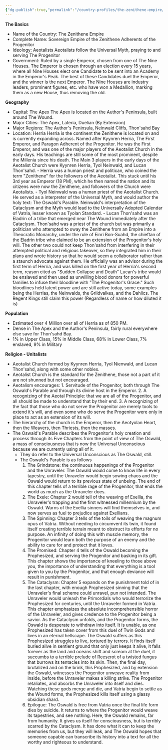 ```yaml
---
{"dg-publish":true,"permalink":"/country-profiles/the-zenithene-empire/"}
---
```


**The Basics**
- Name of the Country: The Zenithene Empire
- Complete Name: Sovereign Empire of the Zenithene Adherents of the Progenitor
- Ideology: Aeotalists
	Aeotalists follow the Universal Myth, praying to and serving The Progenitor
- Government: Ruled by a single Emperor, chosen from one of The Nine Houses. 
	The Emperor is chosen through an election every 15 years, where all Nine Houses elect one Candidate to be sent into an Academy in the Emperor's Peak. The best of these Candidates duel the Emperor, and the winner is the next Emperor.
		The Nine Houses are industry leaders, prominent figures, etc. who have won a Medallion, marking them as a new House, thus removing the old. 

**Geography**
- Capital: The Apex
	The Apex is located on the Author's Peninsula, built around The Wound.
- Major Cities: The Apex, Lateria, Duelian (By Extension)
- Major Regions: The Author's Peninsula, Neinwald Cliffs, Thon'sahd Bay
- Location: Herria
	Herria is the continent the Zenithene is located on and is currently expanding across. Named after Kyynren Herria, The First Emperor, and Paragon Adherent of the Progenitor. He was the First Emperor, and was one of the major players of the Aeotalist Church in the early days. His teachings are still some of the most prominent, despite the Millenia since his death.
		The Main 3 players in the early days of the Aeotalist Church were Kyynren Herria, Tyol Neinwald, and Lucan Thon'sahd.
		-  Herria was a human priest and politican, who coined the term "Zenithene" for the followers of the Aeotalist. This stuck until his 3rd year as Emperor (18 PM), which he then named the nation and its citizens were now the Zenithene, and followers of the Church were Aeotalists.
		- Tyol Neinwald was a human priest of the Aeotalist Church. He served as a interpreter of the Universal Myth, and would author the holy text: The Oswald's Parable. Neinwald's interpretation of the Cataclysm and the Myth would lead to the Universally Adopted Calendar of Vatria, lesser known as Tyolan Standard. 
		- Lucan Thon'sahd was an Eladrin of a tribe that emerged near The Wound  immediately after the Cataclysm. Thon'sahd was a priest of the church but was primarily a politician who attempted to sway the Zenithene from an Empire into a Theocratic Monarchy, under the rule of Einri Bon-Suahd, the chieftan of the Eladrin tribe who claimed to be an extension of the Progenitor's holy will. The other two could not keep Thon'sahd from interfering in their attempted political and religious takeover, so they integrated him in their plans and wrote history so that he would seem a collaborator rather than a staunch advocate against them. He officially was an advisor during the first term of Herria, and was killed on the first year of Herria's second term, reason cited as "Sudden Collapse and Death"
		Lucan's tribe would be enslaved and then used as unwilling blood donors for powerful families to infuse their bloodline with "The Progenitor's Grace."
		Such bloodlines held latent power and are still active today, some examples being the Herrias, the Neinwalds, the Grildvalkes, and the Dahlics. The Regent Kings still claim this power (Regardless of name or how diluted it is)

**Population**
- Estimated over 4 Million over all of Herria as of 850 PM. 
- Dense in The Apex and the Author's Peninsula, fairly rural everywhere else save for Thon'sahd Bay.
- 1% in Upper Class, 15% in Middle Class, 68% in Lower Class, 7% enslaved, 9% in Military

**Religion - Unitalists**
- Aeotalist Church formed by Kyynren Herria, Tyol Nienwald, and Lucan Thon'sahd, along with some other nobles.
- Aeotalist Church is the standard for the Zenithene, those not a part of it are not shunned but not encouraged.
- Aeotalism encourages: 1. Servitude of the Progenitor, both through The Oswald's Parable and through its divine host in the Emperor. 2. A recognizing of the Aeotal Principle: that we are all of the Progenitor, and all should be made to understand that by their end. 3. A recognizing of the fact that those who do not serve the Progenitor are merely tools to extend it's will, and even some who do serve the Progenitor were only in place to act as an extension of its will.
- The hierarchy of the church is the Emperor, then the Aeotyolan Heart, then the Weavers, then Thriests, then the masses.
- The Oswald's Parable describes the Progenitor's holy creation and process through its Five Chapters from the point of view of The Oswald, a mass of consciousness that is now the Universal Unconscious because we are currently using all of it.
	- They do refer to the Universal Unconscious as The Oswald, still.
	- The Oswald's Parable is as follows
		1. The Grindstone: the continuous happenings of the Progenitor and the Unraveler. The Oswald would come to know life in every tapestry, until the Unraveler would begin sowing chaos and the Oswald would return to its previous state of unbeing. The end of this chapter tells of a terrible rage of the Progenitor, that ends the world as much as the Unraveler does.
		2. The Exele: Chapter 2 would tell of the weaving of Exellia, the Unraveler's trapping and the first witnessed millennium by the Oswald. Warns of the Exellia sinners will find themselves in, and now serves as fuel to prejudice against Exellians.
		3. The Spinning: Chapter 3 tells of the toils of weaving the magnum opus of Vatria. Without needing to circumvent its twin, it found itself creating terrible terrain meant to obstruct its efforts for no purpose. An infinity of doing this with muscle memory, the Progenitor would learn both the purpose of an enemy and the ability to care for and protect that it loves.
		4. The Promised: Chapter 4 tells of the Oswald becoming the Prophesized, and serving the Progenitor and basking in its gift. This chapter shows the importance of kneeling to those above you, the importance of understanding that everything is a tool given to you by the Progenitor, and that enough deviance will result in punishment.
		5. The Cataclysm: Chapter 5 expands on the punishment told of in the last chapter, with enough Prophesized sinning that the Unraveler's final scheme could unravel, pun not intended. The Unraveler would unleash the Primordials who would terrorize the Prophesized for centuries, until the Unraveler formed in Vatria. This chapter emphasizes the absolute incomprehensible horror of the Unraveler, and gives credence to the Progenitor being a savior. As the Cataclysm unfolds, and the Progenitor forms, the Oswald is desperate to withdraw into itself. It is unable, as one Prophesized has taken cover from this duel of Twin Gods and lives in an eternal hellscape. The Oswald suffers as this Prophesized struggles to live, tortured by terrors. It finds itself buried alive in sentient ground that only just keeps it alive, it falls forever as the land and oceans shift and scream at the duel, it succumbs to a terrible prelude of Reeserot of a twisted fungus that burrows its tentacles into its skin. Then, the final day, brutalized and on the brink, this Prophesized, and by extension the Oswald, witnesses the Progenitor unweave reality from inside, before the Unraveler makes a killing strike. The Progenitor retaliates, and absorbs the Unraveler into itself and dies. Watching these gods merge and die, and Vatria begin to settle as the Wound forms, the Prophesized kills itself using a glassy obsidian shard. 
		6. Epilogue: The Oswald is free from Vatria once the final life form dies by suicide. It returns to where the Progenitor would weave its tapestries, and see nothing. Here, the Oswald remains, far from humanity. It gives us itself for consciousness, but is terribly scarred by the Cataclysm. It has done what it can to keep the memories from us, but they will leak, and The Oswald hopes that someone capable can transcribe its history into a text for all the worthy and righteous to understand. 